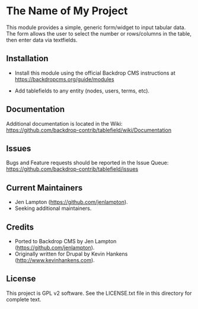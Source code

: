 The Name of My Project
======================

This module provides a simple, generic form/widget to input tabular data. The
form allows the user to select the number or rows/columns in the table, then
enter data via textfields.

Installation
------------

- Install this module using the official Backdrop CMS instructions at
  https://backdropcms.org/guide/modules

- Add tablefields to any entity (nodes, users, terms, etc).

Documentation
-------------

Additional documentation is located in the Wiki:
https://github.com/backdrop-contrib/tablefield/wiki/Documentation

Issues
------

Bugs and Feature requests should be reported in the Issue Queue:
https://github.com/backdrop-contrib/tablefield/issues

Current Maintainers
-------------------

- Jen Lampton (https://github.com/jenlampton).
- Seeking additional maintainers.

Credits
-------

- Ported to Backdrop CMS by Jen Lampton (https://github.com/jenlampton).
- Originally written for Drupal by Kevin Hankens (http://www.kevinhankens.com).

License
-------

This project is GPL v2 software. See the LICENSE.txt file in this directory for
complete text.
